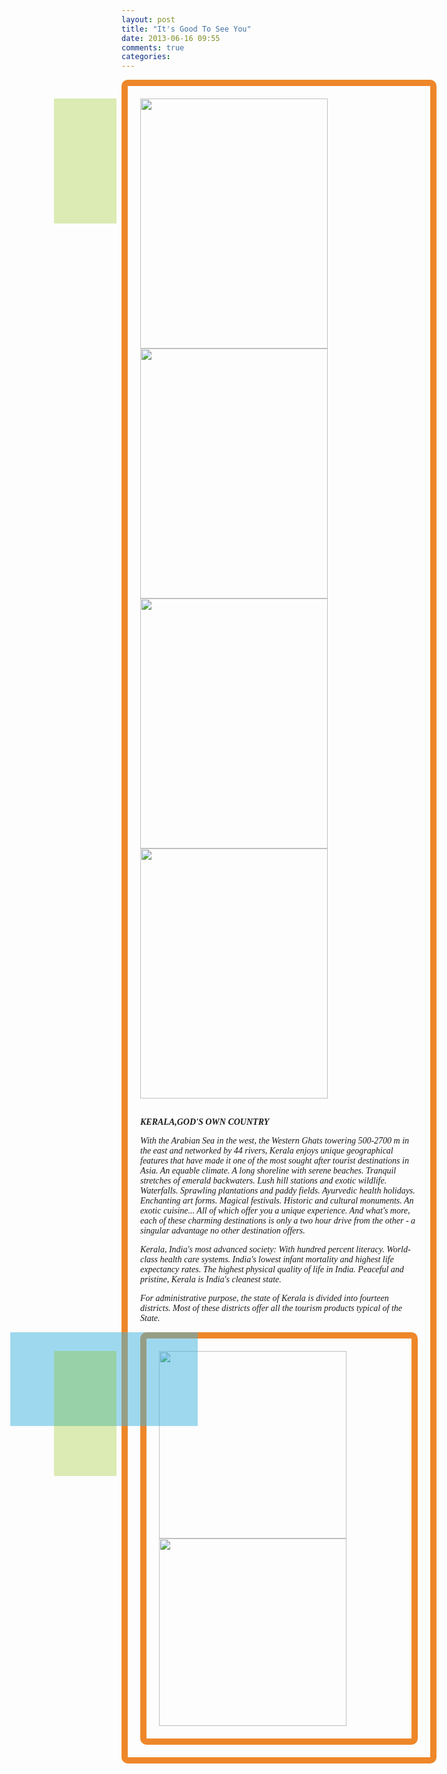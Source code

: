 ```yaml
---
layout: post
title: "It's Good To See You"
date: 2013-06-16 09:55
comments: true
categories: 
---
```

<html>
<body>
<div style="font-family:verdana;padding:20px;border-radius:10px;border:10px solid #EE872A;">

<div style="opacity:0.3;position:absolute;left:120px;width:100px;height:200px;background-color:#8AC007"></div>
<a href="www.google.com"><img src="http://www.freecourses.net.au/wordpress/wp-content/uploads/2012/09/Tourism.jpg" width="300" height="400"></a>
<a href="www.google.com"><img src="http://blog.theotherhome.com/wp-content/uploads/2011/02/medical-tourism.jpg" width="300" height="400"></a>
<img src="http://blogs.keralatravelcentre.com/wp-content/uploads/2012/12/kerala-tourism-logo-new.jpg" width="300" height="400">
<img src="http://www.sustainabletourismonline.com/awms/Upload/Images/New%20Homepage/1-TourismEconomics.jpg" width="300" height="400"><br><p></p>
<br>
<i> <strong> KERALA,GOD'S OWN COUNTRY</strong>

With the Arabian Sea in the west, the Western Ghats towering 500-2700 m in the east and networked by 44 rivers, Kerala enjoys unique geographical features that have made it one of the most sought after tourist destinations in Asia. An equable climate. A long shoreline with serene beaches. Tranquil stretches of emerald backwaters. Lush hill stations and exotic wildlife. Waterfalls. Sprawling plantations and paddy fields. Ayurvedic health holidays. Enchanting art forms. Magical festivals. Historic and cultural monuments. An exotic cuisine... All of which offer you a unique experience. And what's more, each of these charming destinations is only a two hour drive from the other - a singular advantage no other destination offers.

Kerala, India's most advanced society: With hundred percent literacy. World-class health care systems. India's lowest infant mortality and highest life expectancy rates. The highest physical quality of life in India. Peaceful and pristine, Kerala is India's cleanest state.

For administrative purpose, the state of Kerala is divided into fourteen districts. Most of these districts offer all the tourism products typical of the State.
</i>
<div style="opacity:0.5;position:absolute;left:50px;width:300px;height:150px;background-color:#40B3DF"></div>

<div style="font-family:verdana;padding:20px;border-radius:10px;border:10px solid #EE872A;">

<div style="opacity:0.3;position:absolute;left:120px;width:100px;height:200px;background-color:#8AC007"></div>
<img src="http://www.kerala-tourism-travel.net/images/Kathakali.jpg" width="300" height="300">
<img src="http://traveltrance.com/wp-content/uploads/2012/09/368d0_Kerala_Tourism_3817466189_b94e55f8ae.jpg" width="300" height="300">

</body>
</html>
